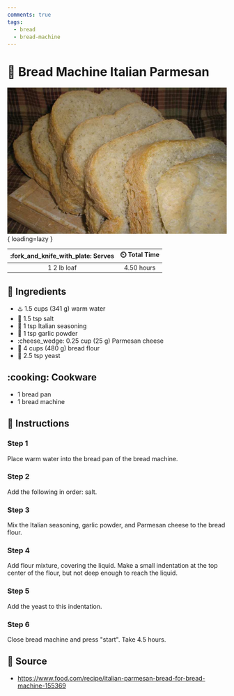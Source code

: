 ```yaml
---
comments: true
tags:
  - bread
  - bread-machine
---
```

# :bread: Bread Machine Italian Parmesan

![Bread Machine Italian Parmesan][1]{ loading=lazy }

| :fork_and_knife_with_plate: Serves | :timer_clock: Total Time |
|:----------------------------------:|:-----------------------: |
| 1 2 lb loaf | 4.50 hours |

## :salt: Ingredients

- :hotsprings: 1.5 cups (341 g) warm water
- :salt: 1.5 tsp salt
- :herb: 1 tsp Italian seasoning
- :garlic: 1 tsp garlic powder
- :cheese_wedge: 0.25 cup (25 g) Parmesan cheese
- :ear_of_rice: 4 cups (480 g) bread flour
- :microbe: 2.5 tsp yeast

## :cooking: Cookware

- 1 bread pan
- 1 bread machine

## :pencil: Instructions

### Step 1

Place warm water into the bread pan of the bread machine.

### Step 2

Add the following in order: salt.

### Step 3

Mix the Italian seasoning, garlic powder, and Parmesan cheese to the bread flour.

### Step 4

Add flour mixture, covering the liquid. Make a small indentation at the top center of the flour, but not deep enough to
reach the liquid.

### Step 5

Add the yeast to this indentation.

### Step 6

Close bread machine and press "start". Take 4.5 hours.

## :link: Source

- <https://www.food.com/recipe/italian-parmesan-bread-for-bread-machine-155369>

[1]: <../assets/images/bread-machine-italian-parmesan.jpg>
